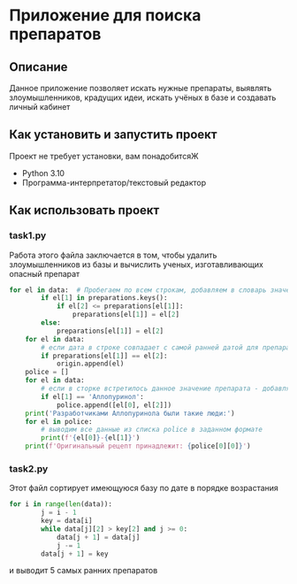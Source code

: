 # Приложение для поиска препаратов
## Описание
Данное приложение позволяет искать нужные препараты, выявлять злоумышленников, крадущих идеи, искать учёных в базе и создавать личный кабинет
## Как установить и запустить проект
Проект не требует установки, вам понадобитсяЖ
- Python 3.10
- Программа-интерпретатор/текстовый редактор
## Как использовать проект
### task1.py
Работа этого файла заключается в том, чтобы удалить злоумышленников из базы и вычислить ученых, изготавливающих опасный препарат
```python
for el in data:  # Пробегаем по всем строкам, добавляем в словарь значения в формате Препарат : самая ранняя дата
        if el[1] in preparations.keys():
            if el[2] <= preparations[el[1]]:
                preparations[el[1]] = el[2]
        else:
            preparations[el[1]] = el[2]
    for el in data:
        # если дата в строке совпадает с самой ранней датой для препарата - ученый настоящий
        if preparations[el[1]] == el[2]:
            origin.append(el)
    police = []
    for el in data:
        # если в сторке встретилось данное значение препарата - добавляем в список значения ФИО, дата
        if el[1] == 'Аллопуринол':
            police.append([el[0], el[2]])
    print('Разработчиками Аллопуринола были такие люди:')
    for el in police:
        # выводим все данные из списка police в заданном формате
        print(f'{el[0]}-{el[1]}')
    print(f'Оригинальный рецепт принадлежит: {police[0][0]}')
```
### task2.py
Этот файл сортирует имеющуюся базу по дате в порядке возрастания
```python
for i in range(len(data)):
        j = i - 1
        key = data[i]
        while data[j][2] > key[2] and j >= 0:
            data[j + 1] = data[j]
            j -= 1
        data[j + 1] = key
```
и выводит 5 самых ранних препаратов
